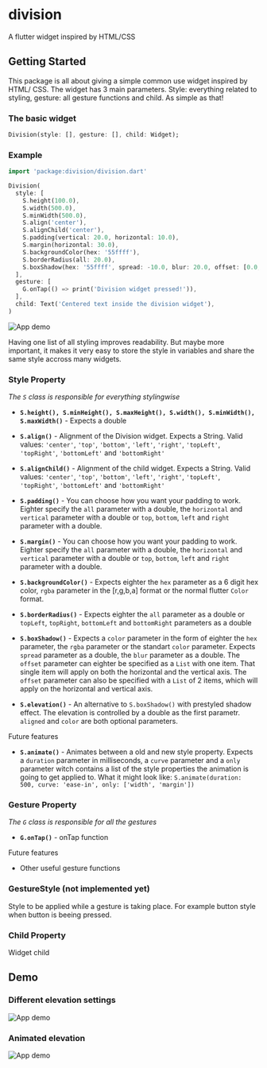 # division

A flutter widget inspired by HTML/CSS

## Getting Started

This package is all about giving a simple common use widget inspired by HTML/ CSS. The widget has 3 main parameters. Style: everything related to styling, gesture: all gesture functions and child. As simple as that!

### The basic widget

```dart
Division(style: [], gesture: [], child: Widget);
```
### Example

```dart
import 'package:division/division.dart'

Division(
  style: [
    S.height(100.0),
    S.width(500.0),
    S.minWidth(500.0),
    S.align('center'),
    S.alignChild('center'),
    S.padding(vertical: 20.0, horizontal: 10.0),
    S.margin(horizontal: 30.0),
    S.backgroundColor(hex: '55ffff'),
    S.borderRadius(all: 20.0),
    S.boxShadow(hex: '55ffff', spread: -10.0, blur: 20.0, offset: [0.0, 15.0]),
  ],
  gesture: [
    G.onTap(() => print('Division widget pressed!')),
  ],
  child: Text('Centered text inside the division widget'),
)
```

![App demo](https://raw.githubusercontent.com/ReinBentdal/division/master/doc/Nexus6P_example1.png)

Having one list of all styling improves readability. But maybe more important, it makes it very easy to store the style in variables and share the same style accross many widgets.

### Style Property

*The `S` class is responsible for everything stylingwise*

- **`S.height(), S.minHeight(), S.maxHeight(), S.width(), S.minWidth(), S.maxWidth()`** - Expects a double

- **`S.align()`** - Alignment of the Division widget. Expects a String. Valid values: `'center'`, `'top'`, `'bottom'`, `'left'`, `'right'`, `'topLeft'`, `'topRight'`, `'bottomLeft'` and `'bottomRight'`

- **`S.alignChild()`** - Alignment of the child widget. Expects a String. Valid values: `'center'`, `'top'`, `'bottom'`, `'left'`, `'right'`, `'topLeft'`, `'topRight'`, `'bottomLeft'` and `'bottomRight'`

- **`S.padding()`** - You can choose how you want your padding to work. Eighter specify the `all` parameter with a double, the `horizontal` and `vertical` parameter with a double or `top`, `bottom`, `left` and `right` parameter with a double.

- **`S.margin()`** - You can choose how you want your padding to work. Eighter specify the `all` parameter with a double, the `horizontal` and `vertical` parameter with a double or `top`, `bottom`, `left` and `right` parameter with a double.

- **`S.backgroundColor()`** - Expects eighter the `hex` parameter as a 6 digit hex color, `rgba` parameter in the [r,g,b,a] format or the normal flutter `Color` format.

- **`S.borderRadius()`** - Expects eighter the `all` parameter as a double or `topLeft`, `topRight`, `bottomLeft` and `bottomRight` parameters as a double

- **`S.boxShadow()`** - Expects a `color` parameter in the form of eighter the `hex` parameter, the `rgba` parameter or the standart `color` parameter. Expects `spread` parameter as a double, the `blur` parameter as a double. The `offset` parameter can eighter be specified as a `List` with one item. That single item will apply on both the horizontal and the vertical axis. The `offset` parameter can also be specified with a `List` of 2 items, which will apply on the horizontal and vertical axis.

- **`S.elevation()`** - An alternative to `S.boxShadow()` with prestyled shadow effect. The elevation is controlled by a double as the first parametr. `aligned` and `color` are both optional parameters.

Future features
- **`S.animate()`** - Animates between a old and new style property. Expects a `duration` parameter in milliseconds, a `curve` parameter and a `only` parameter witch contains a list of the style properties the animation is going to get applied to.
What it might look like: `S.animate(duration: 500, curve: 'ease-in', only: ['width', 'margin'])`

  
### Gesture Property

*The `G` class is responsible for all the gestures*

- **`G.onTap()`** - onTap function

Future features
- Other useful gesture functions

### GestureStyle (not implemented yet)

Style to be applied while a gesture is taking place. For example button style when button is beeing pressed.

### Child Property

Widget child

## Demo

### Different elevation settings

![App demo](https://raw.githubusercontent.com/ReinBentdal/division/master/doc/elevationDemo.png)

### Animated elevation

![App demo](https://raw.githubusercontent.com/ReinBentdal/division/master/doc/elevationDemo.gif)